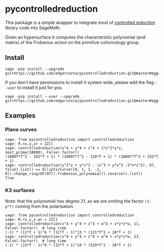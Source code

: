 # pycontrolledreduction


This package is a simple wrapper to integrate most of [controlled reduction](https://github.com/edgarcosta/controlledreduction/) library code into SageMath.

Given an hypersurface it computes the characteristic polynomial (and matrix) of the Frobenius action on the primitive cohomology group.



## Install



```
sage -pip install --upgrade git+https://github.com/edgarcosta/pycontrolledreduction.git@master#egg=pycontrolledreduction
```

If you don't have permissions to install it system wide, please add the flag ``--user`` to install it just for you.

```
sage -pip install --user --upgrade git+https://github.com/edgarcosta/pycontrolledreduction.git@master#egg=pycontrolledreduction
```



## Examples

### Plane curves
```
sage: from pycontrolledreduction import controlledreduction
sage: R.<x,y,z> = ZZ[]
sage: controlledreduction(x^4 + y^4 + z^4 + 1*x^2*y*z, next_prime(10000), False).factor()
(10007*T^2 - 192*T + 1) * (10007*T^2 - 128*T + 1) * (10007*T^2 + 192*T + 1)
sage: controlledreduction(y^2*z + y*z^2 - (x^3 + y*x^2 -2*x*z^2), 97, false).list() == EllipticCurve([0, 1, 1, -2, 0]).change_ring(GF(97)).frobenius_polynomial().reverse().list()
True

```

### K3 surfaces

Note: that the polynomial has degree 21, as we are omiting the factor `(1-p*T)` coming from the polarisation.
```
sage: from pycontrolledreduction import controlledreduction
sage: R.<x,y,z,w> = ZZ[]
sage: controlledreduction(x^4 + y^4 + z^4 + w^4 + x*y*z*w, 11, False).factor()  # long time
(-1) * (11*T + 1)^6 * (11*T - 1)^13 * (121*T^2 + 18*T + 1)
sage: controlledreduction(x^4 + y^4 + z^4 + w^4 + x*y*z*w, 23, False).factor()  # long time
(-1) * (23*T - 1)^9 * (23*T + 1)^10 * (529*T^2 - 38*T + 1)
```

